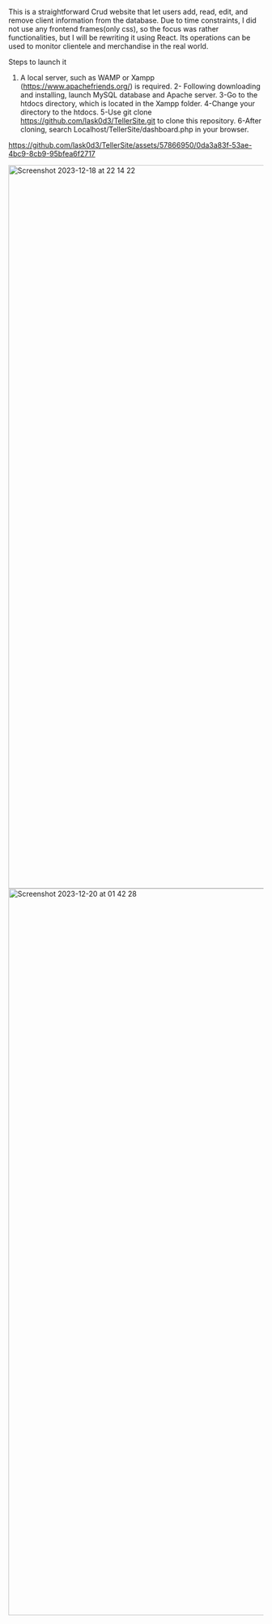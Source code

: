 This is a straightforward Crud website that let users add, read, edit, and remove client information from the database.
Due to time constraints, I did not use any frontend frames(only css), so the focus was rather functionalities, but I will be rewriting it using React. 
Its operations can be used to monitor clientele and merchandise in the real world.

Steps to launch it

1. A local server, such as WAMP or Xampp (https://www.apachefriends.org/) is required.
2- Following downloading and installing, launch MySQL database and Apache server.
3-Go to the htdocs directory, which is located in the Xampp folder.
4-Change your directory to the htdocs.
5-Use git clone https://github.com/lask0d3/TellerSite.git to clone this repository.
6-After cloning, search Localhost/TellerSite/dashboard.php in your browser.



https://github.com/lask0d3/TellerSite/assets/57866950/0da3a83f-53ae-4bc9-8cb9-95bfea6f2717

<img width="1426" alt="Screenshot 2023-12-18 at 22 14 22" src="https://github.com/lask0d3/TellerSite/assets/57866950/e079a608-5390-48f8-a2a4-183955874f75">


<img width="1433" alt="Screenshot 2023-12-20 at 01 42 28" src="https://github.com/lask0d3/TellerSite/assets/57866950/852f7a15-386b-4b27-924b-17f222db8645">








